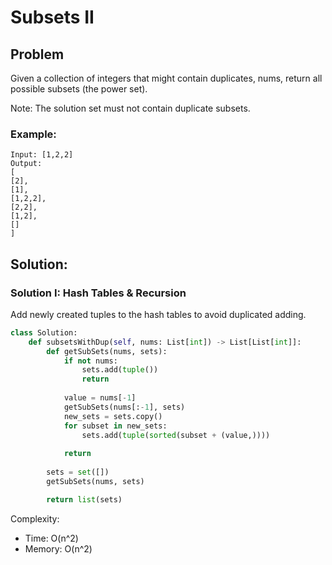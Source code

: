 # Subsets II

## Problem
Given a collection of integers that might contain duplicates, nums, return all possible subsets (the power set).

Note: The solution set must not contain duplicate subsets.

### Example:

    Input: [1,2,2]
    Output:
    [
    [2],
    [1],
    [1,2,2],
    [2,2],
    [1,2],
    []
    ]

## Solution:

### Solution I: Hash Tables & Recursion
Add newly created tuples to the hash tables to avoid duplicated adding.
```python
class Solution:
    def subsetsWithDup(self, nums: List[int]) -> List[List[int]]:
        def getSubSets(nums, sets):
            if not nums:
                sets.add(tuple())
                return
            
            value = nums[-1]
            getSubSets(nums[:-1], sets)
            new_sets = sets.copy()
            for subset in new_sets:
                sets.add(tuple(sorted(subset + (value,))))
            
            return
        
        sets = set([])
        getSubSets(nums, sets)

        return list(sets)
```

Complexity:
* Time: O(n^2)
* Memory: O(n^2)